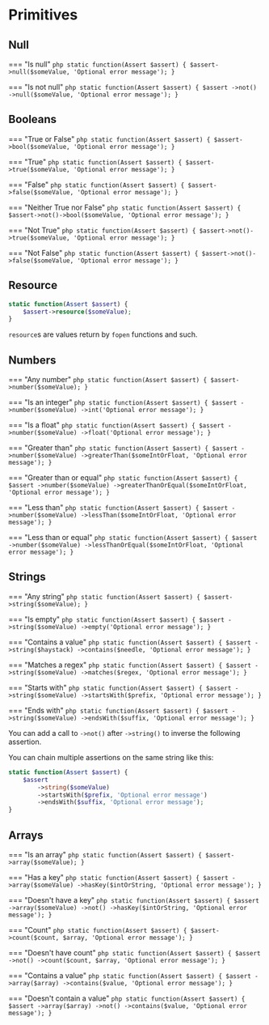 # Primitives

## Null

=== "Is null"
    ```php
    static function(Assert $assert) {
        $assert->null($someValue, 'Optional error message');
    }
    ```

=== "Is not null"
    ```php
    static function(Assert $assert) {
        $assert
            ->not()
            ->null($someValue, 'Optional error message');
    }
    ```

## Booleans

=== "True or False"
    ```php
    static function(Assert $assert) {
        $assert->bool($someValue, 'Optional error message');
    }
    ```

=== "True"
    ```php
    static function(Assert $assert) {
        $assert->true($someValue, 'Optional error message');
    }
    ```

=== "False"
    ```php
    static function(Assert $assert) {
        $assert->false($someValue, 'Optional error message');
    }
    ```

=== "Neither True nor False"
    ```php
    static function(Assert $assert) {
        $assert->not()->bool($someValue, 'Optional error message');
    }
    ```

=== "Not True"
    ```php
    static function(Assert $assert) {
        $assert->not()->true($someValue, 'Optional error message');
    }
    ```

=== "Not False"
    ```php
    static function(Assert $assert) {
        $assert->not()->false($someValue, 'Optional error message');
    }
    ```

## Resource

```php
static function(Assert $assert) {
    $assert->resource($someValue);
}
```

`resource`s are values return by `fopen` functions and such.

## Numbers

=== "Any number"
    ```php
    static function(Assert $assert) {
        $assert->number($someValue);
    }
    ```

=== "Is an integer"
    ```php
    static function(Assert $assert) {
        $assert
            ->number($someValue)
            ->int('Optional error message');
    }
    ```

=== "Is a float"
    ```php
    static function(Assert $assert) {
        $assert
            ->number($someValue)
            ->float('Optional error message');
    }
    ```

=== "Greater than"
    ```php
    static function(Assert $assert) {
        $assert
            ->number($someValue)
            ->greaterThan($someIntOrFloat, 'Optional error message');
    }
    ```

=== "Greater than or equal"
    ```php
    static function(Assert $assert) {
        $assert
            ->number($someValue)
            ->greaterThanOrEqual($someIntOrFloat, 'Optional error message');
    }
    ```

=== "Less than"
    ```php
    static function(Assert $assert) {
        $assert
            ->number($someValue)
            ->lessThan($someIntOrFloat, 'Optional error message');
    }
    ```

=== "Less than or equal"
    ```php
    static function(Assert $assert) {
        $assert
            ->number($someValue)
            ->lessThanOrEqual($someIntOrFloat, 'Optional error message');
    }
    ```

## Strings

=== "Any string"
    ```php
    static function(Assert $assert) {
        $assert->string($someValue);
    }
    ```

=== "Is empty"
    ```php
    static function(Assert $assert) {
        $assert
            ->string($someValue)
            ->empty('Optional error message');
    }
    ```

=== "Contains a value"
    ```php
    static function(Assert $assert) {
        $assert
            ->string($haystack)
            ->contains($needle, 'Optional error message');
    }
    ```

=== "Matches a regex"
    ```php
    static function(Assert $assert) {
        $assert
            ->string($someValue)
            ->matches($regex, 'Optional error message');
    }
    ```

=== "Starts with"
    ```php
    static function(Assert $assert) {
        $assert
            ->string($someValue)
            ->startsWith($prefix, 'Optional error message');
    }
    ```

=== "Ends with"
    ```php
    static function(Assert $assert) {
        $assert
            ->string($someValue)
            ->endsWith($suffix, 'Optional error message');
    }
    ```

You can add a call to `->not()` after `->string()` to inverse the following assertion.

You can chain multiple assertions on the same string like this:

```php
static function(Assert $assert) {
    $assert
        ->string($someValue)
        ->startsWith($prefix, 'Optional error message')
        ->endsWith($suffix, 'Optional error message');
}
```

## Arrays

=== "Is an array"
    ```php
    static function(Assert $assert) {
        $assert->array($someValue);
    }
    ```

=== "Has a key"
    ```php
    static function(Assert $assert) {
        $assert
            ->array($someValue)
            ->hasKey($intOrString, 'Optional error message');
    }
    ```

=== "Doesn't have a key"
    ```php
    static function(Assert $assert) {
        $assert
            ->array($someValue)
            ->not()
            ->hasKey($intOrString, 'Optional error message');
    }
    ```

=== "Count"
    ```php
    static function(Assert $assert) {
        $assert->count($count, $array, 'Optional error message');
    }
    ```

=== "Doesn't have count"
    ```php
    static function(Assert $assert) {
        $assert
            ->not()
            ->count($count, $array, 'Optional error message');
    }
    ```

=== "Contains a value"
    ```php
    static function(Assert $assert) {
        $assert
            ->array($array)
            ->contains($value, 'Optional error message');
    }
    ```

=== "Doesn't contain a value"
    ```php
    static function(Assert $assert) {
        $assert
            ->array($array)
            ->not()
            ->contains($value, 'Optional error message');
    }
    ```
